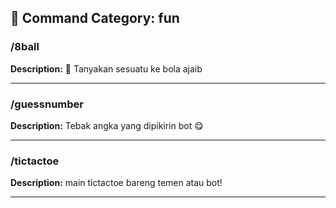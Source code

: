 ## 📁 Command Category: fun

### /8ball

**Description:** 🔮 Tanyakan sesuatu ke bola ajaib


---


### /guessnumber

**Description:** Tebak angka yang dipikirin bot 😋


---


### /tictactoe

**Description:** main tictactoe bareng temen atau bot!


---

